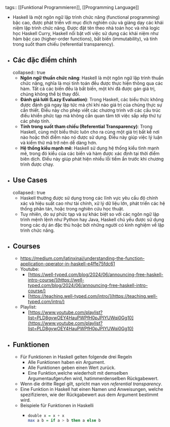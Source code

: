 tags:: [[Funktional Programmieren]], [[Programming Language]]

- Haskell là một ngôn ngữ lập trình chức năng (functional programming) bậc cao, được phát triển với mục đích nghiên cứu và giảng dạy các khái niệm lập trình chức năng. Được đặt tên theo nhà toán học và nhà logic học Haskell Curry, Haskell nổi bật với việc sử dụng các khái niệm như hàm bậc cao (higher-order functions), bất biến (immutability), và tính trong suốt tham chiếu (referential transparency).
- ## Các đặc điểm chính
  collapsed:: true
	- **Ngôn ngữ thuần chức năng**: Haskell là một ngôn ngữ lập trình thuần chức năng, nghĩa là mọi tính toán đều được thực hiện thông qua các hàm. Tất cả các biến đều là bất biến, một khi đã được gán giá trị, chúng không thể bị thay đổi.
	- **Đánh giá lười (Lazy Evaluation)**: Trong Haskell, các biểu thức không được đánh giá ngay lập tức mà chỉ khi nào giá trị của chúng thực sự cần thiết. Điều này cho phép viết các chương trình với các cấu trúc điều khiển phức tạp mà không cần quan tâm tới việc sắp xếp thứ tự các phép tính.
	- **Tính trong suốt tham chiếu (Referential Transparency)**: Trong Haskell, cùng một biểu thức luôn cho ra cùng một giá trị bất kể nơi nào hoặc thời điểm nào nó được sử dụng. Điều này giúp việc lý luận và kiểm thử mã trở nên dễ dàng hơn.
	- **Hệ thống kiểu mạnh mẽ**: Haskell sử dụng hệ thống kiểu tĩnh mạnh mẽ, trong đó kiểu của các biến và hàm được xác định tại thời điểm biên dịch. Điều này giúp phát hiện nhiều lỗi tiềm ẩn trước khi chương trình được chạy.
- ##  Use Cases
  collapsed:: true
	- Haskell thường được sử dụng trong các lĩnh vực yêu cầu độ chính xác và hiệu suất cao như tài chính, xử lý dữ liệu lớn, phát triển các hệ thống phân tán, hoặc trong nghiên cứu học thuật.
	- Tuy nhiên, do sự phức tạp và sự khác biệt so với các ngôn ngữ lập trình mệnh lệnh như Python hay Java, Haskell chủ yếu được sử dụng trong các dự án đặc thù hoặc bởi những người có kinh nghiệm về lập trình chức năng.
- ## Courses
	- https://medium.com/latinxinai/understanding-the-function-application-operator-in-haskell-e4ffe75fdc61
	- Youtube:
		- [https://well-typed.com/blog/2024/06/announcing-free-haskell-intro-course/](https://well-typed.com/blog/2024/06/announcing-free-haskell-intro-course/)
		- [https://teaching.well-typed.com/intro/](https://teaching.well-typed.com/intro/)
	- Playlist:
		- [https://www.youtube.com/playlist?list=PLD8gywOEY4HauPWPfH0pJPIYUWqi0Gg10](https://www.youtube.com/playlist?list=PLD8gywOEY4HauPWPfH0pJPIYUWqi0Gg10)
- ## Funktionen
	- Für Funktionen in Haskell gelten folgende drei Regeln
		- Alle Funktionen haben ein Argument.
		- Alle Funktionen geben einen Wert zurück.
		- Eine Funktion,welche wiederholt mit demselben Argumentaufgerufen wird, hatimmerdenselben Rückgabewert.
	- Wenn die dritte Regel gilt, spricht man von *referential transparency*.
	- Eine Funktion in Haskell hat einen Namen und Anweisungen, welche spezifizieren, wie der Rückgabewert aus dem Argument bestimmt wird.
	- Beispiele für Funktionen in Haskelli
		- ```haskell
		  double x = x + x
		  max a b = if a > b then a else b
		  ```